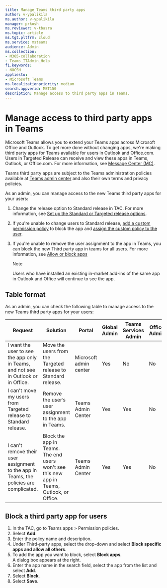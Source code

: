 ```yaml
---
title: Manage Teams third party apps
author: v-ypalikila
ms.author: v-ypalikila
manager: prkosh
ms.reviewer: v-tbasra
ms.topic: article
ms.tgt.pltfrm: cloud
ms.service: msteams
audience: Admin
ms.collection: 
- M365-collaboration
- Teams_ITAdmin_Help
f1.keywords:
- NOCSH
appliesto: 
- Microsoft Teams
ms.localizationpriority: medium
search.appverid: MET150
description: Manage access to third party apps in Teams. 
---
```


# Manage access to third party apps in Teams

Microsoft Teams allows you to extend your Teams apps across Microsoft Office and Outlook. To get more done without changing apps, we're making third party apps for Teams available for users in Outlook and Office.com. Users in Targeted Release can receive and view these apps in Teams, Outlook, or Office.com. For more information, see [Message Center (MC)](https://admin.microsoft.com/AdminPortal/Home#/MessageCenter/:/messages/MC334280).

Teams third party apps are subject to the Teams administration policies available at [Teams admin center](https://admin.teams.microsoft.com/dashboard) and also their own terms and privacy policies.

As an admin, you can manage access to the new Teams third party apps for your users:

1. Change the release option to Standard release in TAC. For more information, see [Set up the Standard or Targeted release options](/microsoft-365/admin/manage/release-options-in-office-365?view=o365-worldwide&preserve-view=true).

1. If you're unable to change users to Standard release, [add a custom permission policy](teams-app-permission-policies.md#create-a-custom-app-permission-policy) to block the app and [assign the custom policy to the user](policy-assignment-overview.md).

1. If you're unable to remove the user assignment to the app in Teams, you can block the new Third party app in teams for all users. For more information, see [Allow or block apps](manage-apps.md#allow-and-block-apps)

   > [!NOTE]
   > Users who have installed an existing in-market add-ins of the same app in Outlook and Office will continue to see the app.

## Table format

As an admin, you can check the following table to manage access to the new Teams third party apps for your users:

|Request|Solution|Portal|Global Admin|Teams Services Admin|Office Admin|
|--|--|---|---|--|--|
|I want the user to see the app only in Teams, and not see in Outlook or in Office.|Move the users from the Targeted release to Standard release.|Microsoft admin center|Yes|No|No|
|I can't move my users from Targeted release to Standard release.|Remove the user’s user assignment to the app in Teams.|Teams Admin Center|Yes|Yes|No|
|I can't remove their user assignment to the app in Teams, the policies are complicated.|Block the app in Teams. The end users won't see this new app in Teams, Outlook, or Office.|Teams Admin Center|Yes|Yes|No|

## Block a third party app for users

1. In the TAC, go to Teams apps > Permission policies.
1. Select **Add**.
1. Enter the policy name and description.
1. Under Third-party apps, select the drop-down and select **Block specific apps and allow all others**.
1. To add the app you want to block, select **Block apps**.  
A dialog box appears at the right.
1. Enter the app name in the search field, select the app from the list and select **Add**.
1. Select **Block**.
1. Select **Save**.
